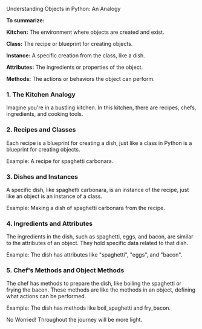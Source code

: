 

Understanding Objects in Python: An Analogy

**To summarize:**

**Kitchen:** The environment where objects are created and exist.

**Class:** The recipe or blueprint for creating objects.

**Instance:** A specific creation from the class, like a dish.

**Attributes:** The ingredients or properties of the object.

**Methods:** The actions or behaviors the object can perform.



### 1. The Kitchen Analogy

Imagine you're in a bustling kitchen. In this kitchen, there are recipes, chefs, ingredients, and cooking tools.

### 2. Recipes and Classes

Each recipe is a blueprint for creating a dish, just like a class in Python is a blueprint for creating objects.

Example: A recipe for spaghetti carbonara.

### 3. Dishes and Instances

A specific dish, like spaghetti carbonara, is an instance of the recipe, just like an object is an instance of a class.

Example: Making a dish of spaghetti carbonara from the recipe.

### 4. Ingredients and Attributes

The ingredients in the dish, such as spaghetti, eggs, and bacon, are similar to the attributes of an object. They hold specific data related to that dish.

Example: The dish has attributes like "spaghetti", "eggs", and "bacon".

### 5. Chef's Methods and Object Methods

The chef has methods to prepare the dish, like boiling the spaghetti or frying the bacon. These methods are like the methods in an object, defining what actions can be performed.

Example: The dish has methods like boil_spaghetti and fry_bacon.


No Worried! Throughout the journey will be more light.
